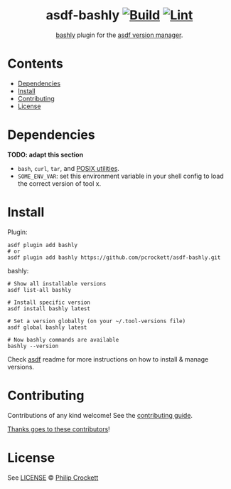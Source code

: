 <div align="center">

# asdf-bashly [![Build](https://github.com/pcrockett/asdf-bashly/actions/workflows/build.yml/badge.svg)](https://github.com/pcrockett/asdf-bashly/actions/workflows/build.yml) [![Lint](https://github.com/pcrockett/asdf-bashly/actions/workflows/lint.yml/badge.svg)](https://github.com/pcrockett/asdf-bashly/actions/workflows/lint.yml)

[bashly](https://bashly.dannyb.co/) plugin for the [asdf version manager](https://asdf-vm.com).

</div>

# Contents

- [Dependencies](#dependencies)
- [Install](#install)
- [Contributing](#contributing)
- [License](#license)

# Dependencies

**TODO: adapt this section**

- `bash`, `curl`, `tar`, and [POSIX utilities](https://pubs.opengroup.org/onlinepubs/9699919799/idx/utilities.html).
- `SOME_ENV_VAR`: set this environment variable in your shell config to load the correct version of tool x.

# Install

Plugin:

```shell
asdf plugin add bashly
# or
asdf plugin add bashly https://github.com/pcrockett/asdf-bashly.git
```

bashly:

```shell
# Show all installable versions
asdf list-all bashly

# Install specific version
asdf install bashly latest

# Set a version globally (on your ~/.tool-versions file)
asdf global bashly latest

# Now bashly commands are available
bashly --version
```

Check [asdf](https://github.com/asdf-vm/asdf) readme for more instructions on how to
install & manage versions.

# Contributing

Contributions of any kind welcome! See the [contributing guide](contributing.md).

[Thanks goes to these contributors](https://github.com/pcrockett/asdf-bashly/graphs/contributors)!

# License

See [LICENSE](LICENSE) © [Philip Crockett](https://github.com/pcrockett/)
